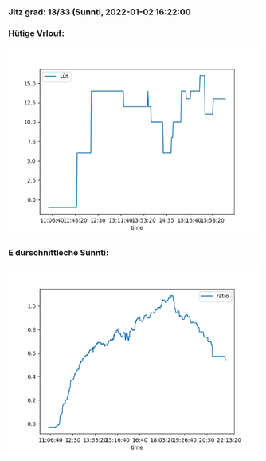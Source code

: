 ### Jitz grad: 13/33 (Sunnti, 2022-01-02 16:22:00

### Hütige Vrlouf:
![Graph](Today.png)

### E durschnittleche Sunnti:
![Graph](Sunnti.png)